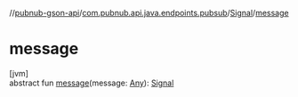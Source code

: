 //[pubnub-gson-api](../../../index.md)/[com.pubnub.api.java.endpoints.pubsub](../index.md)/[Signal](index.md)/[message](message.md)

# message

[jvm]\
abstract fun [message](message.md)(message: [Any](https://kotlinlang.org/api/latest/jvm/stdlib/kotlin-stdlib/kotlin/-any/index.html)): [Signal](index.md)

